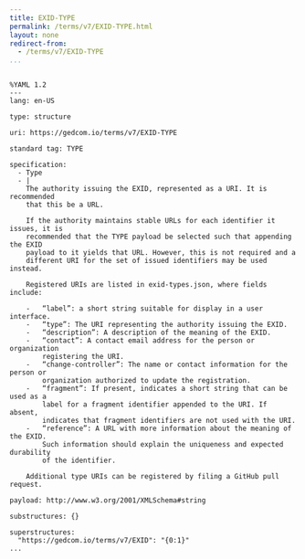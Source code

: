 ```yaml
---
title: EXID-TYPE
permalink: /terms/v7/EXID-TYPE.html
layout: none
redirect-from:
  - /terms/v7/EXID-TYPE
...
```


```

%YAML 1.2
---
lang: en-US

type: structure

uri: https://gedcom.io/terms/v7/EXID-TYPE

standard tag: TYPE

specification:
  - Type
  - |
    The authority issuing the EXID, represented as a URI. It is recommended
    that this be a URL.
    
    If the authority maintains stable URLs for each identifier it issues, it is
    recommended that the TYPE payload be selected such that appending the EXID
    payload to it yields that URL. However, this is not required and a
    different URI for the set of issued identifiers may be used instead.
    
    Registered URIs are listed in exid-types.json, where fields include:
    
    -   “label”: a short string suitable for display in a user interface.
    -   “type”: The URI representing the authority issuing the EXID.
    -   “description”: A description of the meaning of the EXID.
    -   “contact”: A contact email address for the person or organization
        registering the URI.
    -   “change-controller”: The name or contact information for the person or
        organization authorized to update the registration.
    -   “fragment”: If present, indicates a short string that can be used as a
        label for a fragment identifier appended to the URI. If absent,
        indicates that fragment identifiers are not used with the URI.
    -   “reference”: A URL with more information about the meaning of the EXID.
        Such information should explain the uniqueness and expected durability
        of the identifier.
    
    Additional type URIs can be registered by filing a GitHub pull request.

payload: http://www.w3.org/2001/XMLSchema#string

substructures: {}

superstructures:
  "https://gedcom.io/terms/v7/EXID": "{0:1}"
...

```
